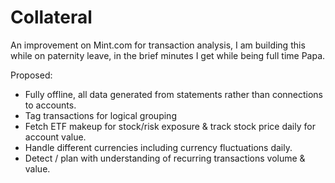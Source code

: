 # Collateral

An improvement on Mint.com for transaction analysis, I am building this while on paternity leave, in the brief minutes I get while being full time Papa.

Proposed:

- Fully offline, all data generated from statements rather than connections to accounts.
- Tag transactions for logical grouping
- Fetch ETF makeup for stock/risk exposure & track stock price daily for account value.
- Handle different currencies including currency fluctuations daily.
- Detect / plan with understanding of recurring transactions volume & value.
